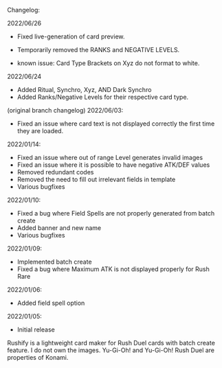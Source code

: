 Changelog:

2022/06/26
- Fixed live-generation of card preview.
- Temporarily removed the RANKS and NEGATIVE LEVELS.

- known issue: Card Type Brackets on Xyz do not format to white.

2022/06/24
- Added Ritual, Synchro, Xyz, AND Dark Synchro
- Added Ranks/Negative Levels for their respective card type.

(original branch changelog)
2022/06/03:
- Fixed an issue where card text is not displayed correctly the first time they are loaded.

2022/01/14:
- Fixed an issue where out of range Level generates invalid images
- Fixed an issue where it is possible to have negative ATK/DEF values
- Removed redundant codes
- Removed the need to fill out irrelevant fields in template
- Various bugfixes

2022/01/10:
- Fixed a bug where Field Spells are not properly generated from batch create
- Added banner and new name
- Various bugfixes

2022/01/09:
- Implemented batch create
- Fixed a bug where Maximum ATK is not displayed properly for Rush Rare

2022/01/06:
- Added field spell option

2022/01/05:
- Initial release

Rushify is a lightweight card maker for Rush Duel cards with batch create feature. 
I do not own the images. Yu-Gi-Oh! and Yu-Gi-Oh! Rush Duel are properties of Konami.

